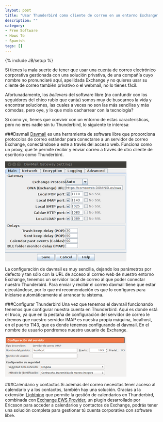 ```yaml
---
layout: post
title: "Usar Thunderbird como cliente de correo en un entorno Exchange"
description: ""
category: 
- Free Software
- Hows To
- Spanish
tags: []
---
```

{% include JB/setup %}

Si tienes la mala suerte de tener que usar una cuenta de correo electrónico corporativa gestionada con una solución privativa, de una compañía cuyo nombre no pronunciaré aquí, apellidada Exchange y no quieres usar su cliente de correo también privativo o el webmail, no lo tienes fácil.

Afortunadamente, los *believers* del software libre (no confundir con los seguidores del chico rubio que canta) somos muy de buscarnos la vida y encontrar soluciones, las cuales a veces no son las más sencillas y más cómodas, pero oye, y lo que mola cacharrear con la tecnología?

Si como yo, tienes que convivir con un entorno de estas características, pero no eres nadie sin tu Thunderbird, lo siguiente te interesa:

###Davmail
[Davmail](http://davmail.sourceforge.net/) es una herramienta de software libre que proporciona protocolos de correo estándar para conectarse a un servidor de correo Exchange, conectándose a este a través del acceso web. Funciona como un proxy, que te permite recibir y enviar correo a través de otro cliente de escritorio como Thunderbird.

<img src="../assets/images/posts/davmail.png" width="400" />

La configuración de davmail es muy sencilla, dejando los parámetros por defecto y tan sólo con la URL de acceso al correo web de nuestro entorno Exchange, tenemos un servidor local de correo al que poder conectar nuestro Thunderbird. Para enviar y recibir el correo davmail tiene que estar ejecutándose, por lo que mi recomendación es que lo configures para iniciarse automáticamente al arrancar tu sistema.

###Configurar Thunderbird
Una vez que tenemos el davmail funcionando tenemos que configurar nuestra cuenta en Thunderbird. Aquí es donde está el truco, ya que en la pestaña de configuración del servidor de correo le diremos que nuestro servidor IMAP es nuestra propia máquina, localhost, en el puerto 1143, que es donde tenemos configurando el davmail. En el nombre de usuario pondremos nuestro usuario de Exchange.

<img src="../assets/images/posts/thunderbird_config.png" width="400" />

###Calendario y contactos
Si además del correo necesitas tener acceso al calendario y a los contactos, también hay una solución. Gracias a la extensión [Lightning](https://addons.mozilla.org/es/thunderbird/addon/lightning/) que permite la gestión de calendarios en Thunderbird, combinada con [Exchange EWS Provider](https://github.com/Ericsson/exchangecalendar/wiki/Exchange-EWS-Provider), un plugin desarrollado por Ericsson para acceder a calendarios y contactos de Exchange, podrás tener una solución completa para gestionar tú cuenta corporativa con software libre.